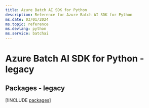 ```yaml
---
title: Azure Batch AI SDK for Python
description: Reference for Azure Batch AI SDK for Python
ms.date: 03/01/2024
ms.topic: reference
ms.devlang: python
ms.service: batchai
---
```

# Azure Batch AI SDK for Python - legacy
## Packages - legacy
[!INCLUDE [packages](batch-ai-index.md)]